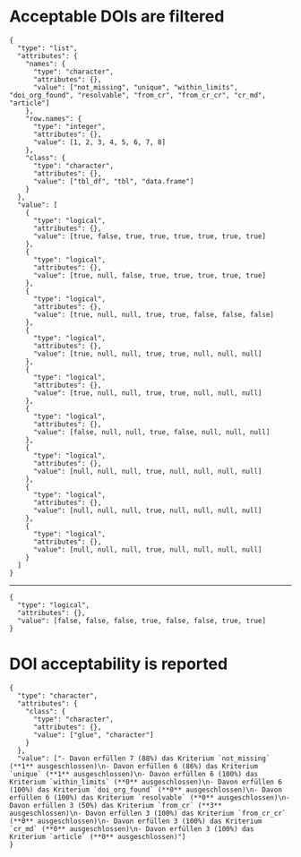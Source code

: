 # Acceptable DOIs are filtered

    {
      "type": "list",
      "attributes": {
        "names": {
          "type": "character",
          "attributes": {},
          "value": ["not_missing", "unique", "within_limits", "doi_org_found", "resolvable", "from_cr", "from_cr_cr", "cr_md", "article"]
        },
        "row.names": {
          "type": "integer",
          "attributes": {},
          "value": [1, 2, 3, 4, 5, 6, 7, 8]
        },
        "class": {
          "type": "character",
          "attributes": {},
          "value": ["tbl_df", "tbl", "data.frame"]
        }
      },
      "value": [
        {
          "type": "logical",
          "attributes": {},
          "value": [true, false, true, true, true, true, true, true]
        },
        {
          "type": "logical",
          "attributes": {},
          "value": [true, null, false, true, true, true, true, true]
        },
        {
          "type": "logical",
          "attributes": {},
          "value": [true, null, null, true, true, false, false, false]
        },
        {
          "type": "logical",
          "attributes": {},
          "value": [true, null, null, true, true, null, null, null]
        },
        {
          "type": "logical",
          "attributes": {},
          "value": [true, null, null, true, true, null, null, null]
        },
        {
          "type": "logical",
          "attributes": {},
          "value": [false, null, null, true, false, null, null, null]
        },
        {
          "type": "logical",
          "attributes": {},
          "value": [null, null, null, true, null, null, null, null]
        },
        {
          "type": "logical",
          "attributes": {},
          "value": [null, null, null, true, null, null, null, null]
        },
        {
          "type": "logical",
          "attributes": {},
          "value": [null, null, null, true, null, null, null, null]
        }
      ]
    }

---

    {
      "type": "logical",
      "attributes": {},
      "value": [false, false, false, true, false, false, true, true]
    }

# DOI acceptability is reported

    {
      "type": "character",
      "attributes": {
        "class": {
          "type": "character",
          "attributes": {},
          "value": ["glue", "character"]
        }
      },
      "value": ["- Davon erfüllen 7 (88%) das Kriterium `not_missing` (**1** ausgeschlossen)\n- Davon erfüllen 6 (86%) das Kriterium `unique` (**1** ausgeschlossen)\n- Davon erfüllen 6 (100%) das Kriterium `within_limits` (**0** ausgeschlossen)\n- Davon erfüllen 6 (100%) das Kriterium `doi_org_found` (**0** ausgeschlossen)\n- Davon erfüllen 6 (100%) das Kriterium `resolvable` (**0** ausgeschlossen)\n- Davon erfüllen 3 (50%) das Kriterium `from_cr` (**3** ausgeschlossen)\n- Davon erfüllen 3 (100%) das Kriterium `from_cr_cr` (**0** ausgeschlossen)\n- Davon erfüllen 3 (100%) das Kriterium `cr_md` (**0** ausgeschlossen)\n- Davon erfüllen 3 (100%) das Kriterium `article` (**0** ausgeschlossen)"]
    }

